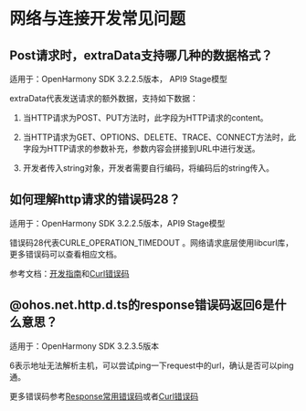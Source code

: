 # 网络与连接开发常见问题



## Post请求时，extraData支持哪几种的数据格式？

适用于：OpenHarmony SDK 3.2.2.5版本， API9 Stage模型

extraData代表发送请求的额外数据，支持如下数据：

1. 当HTTP请求为POST、PUT方法时，此字段为HTTP请求的content。

2. 当HTTP请求为GET、OPTIONS、DELETE、TRACE、CONNECT方法时，此字段为HTTP请求的参数补充，参数内容会拼接到URL中进行发送。

3. 开发者传入string对象，开发者需要自行编码，将编码后的string传入。

## 如何理解http请求的错误码28？

适用于：OpenHarmony SDK 3.2.2.5版本，API9 Stage模型

错误码28代表CURLE_OPERATION_TIMEDOUT 。网络请求底层使用libcurl库，更多错误码可以查看相应文档。

参考文档：[开发指南](https://gitee.com/openharmony/docs/blob/master/zh-cn/application-dev/reference/apis/js-apis-http.md#response%E5%B8%B8%E7%94%A8%E9%94%99%E8%AF%AF%E7%A0%81)和[Curl错误码](https://curl.se/libcurl/c/libcurl-errors.html)

## \@ohos.net.http.d.ts的response错误码返回6是什么意思？

适用于：OpenHarmony SDK 3.2.3.5版本

6表示地址无法解析主机，可以尝试ping一下request中的url，确认是否可以ping通。

更多错误码参考[Response常用错误码](https://gitee.com/openharmony/docs/blob/master/zh-cn/application-dev/reference/apis/js-apis-http.md#response%E5%B8%B8%E7%94%A8%E9%94%99%E8%AF%AF%E7%A0%81)或者[Curl错误码](https://curl.se/libcurl/c/libcurl-errors.html)
